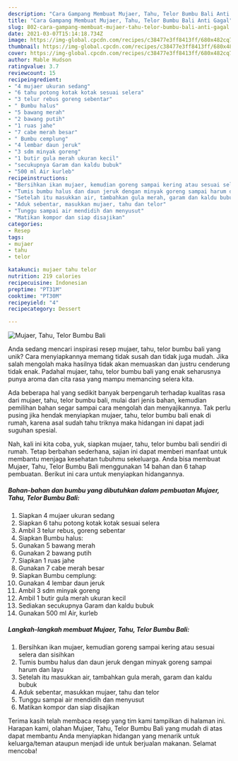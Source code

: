 ```yaml
---
description: "Cara Gampang Membuat Mujaer, Tahu, Telor Bumbu Bali Anti Gagal"
title: "Cara Gampang Membuat Mujaer, Tahu, Telor Bumbu Bali Anti Gagal"
slug: 802-cara-gampang-membuat-mujaer-tahu-telor-bumbu-bali-anti-gagal
date: 2021-03-07T15:14:18.734Z
image: https://img-global.cpcdn.com/recipes/c38477e3ff8413ff/680x482cq70/mujaer-tahu-telor-bumbu-bali-foto-resep-utama.jpg
thumbnail: https://img-global.cpcdn.com/recipes/c38477e3ff8413ff/680x482cq70/mujaer-tahu-telor-bumbu-bali-foto-resep-utama.jpg
cover: https://img-global.cpcdn.com/recipes/c38477e3ff8413ff/680x482cq70/mujaer-tahu-telor-bumbu-bali-foto-resep-utama.jpg
author: Mable Hudson
ratingvalue: 3.7
reviewcount: 15
recipeingredient:
- "4 mujaer ukuran sedang"
- "6 tahu potong kotak kotak sesuai selera"
- "3 telur rebus goreng sebentar"
- " Bumbu halus"
- "5 bawang merah"
- "2 bawang putih"
- "1 ruas jahe"
- "7 cabe merah besar"
- " Bumbu cemplung"
- "4 lembar daun jeruk"
- "3 sdm minyak goreng"
- "1 butir gula merah ukuran kecil"
- "secukupnya Garam dan kaldu bubuk"
- "500 ml Air kurleb"
recipeinstructions:
- "Bersihkan ikan mujaer, kemudian goreng sampai kering atau sesuai selera dan sisihkan"
- "Tumis bumbu halus dan daun jeruk dengan minyak goreng sampai harum dan layu"
- "Setelah itu masukkan air, tambahkan gula merah, garam dan kaldu bubuk"
- "Aduk sebentar, masukkan mujaer, tahu dan telor"
- "Tunggu sampai air mendidih dan menyusut"
- "Matikan kompor dan siap disajikan"
categories:
- Resep
tags:
- mujaer
- tahu
- telor

katakunci: mujaer tahu telor 
nutrition: 219 calories
recipecuisine: Indonesian
preptime: "PT31M"
cooktime: "PT30M"
recipeyield: "4"
recipecategory: Dessert

---
```



![Mujaer, Tahu, Telor Bumbu Bali](https://img-global.cpcdn.com/recipes/c38477e3ff8413ff/680x482cq70/mujaer-tahu-telor-bumbu-bali-foto-resep-utama.jpg)

Anda sedang mencari inspirasi resep mujaer, tahu, telor bumbu bali yang unik? Cara menyiapkannya memang tidak susah dan tidak juga mudah. Jika salah mengolah maka hasilnya tidak akan memuaskan dan justru cenderung tidak enak. Padahal mujaer, tahu, telor bumbu bali yang enak seharusnya punya aroma dan cita rasa yang mampu memancing selera kita.



Ada beberapa hal yang sedikit banyak berpengaruh terhadap kualitas rasa dari mujaer, tahu, telor bumbu bali, mulai dari jenis bahan, kemudian pemilihan bahan segar sampai cara mengolah dan menyajikannya. Tak perlu pusing jika hendak menyiapkan mujaer, tahu, telor bumbu bali enak di rumah, karena asal sudah tahu triknya maka hidangan ini dapat jadi suguhan spesial.


Nah, kali ini kita coba, yuk, siapkan mujaer, tahu, telor bumbu bali sendiri di rumah. Tetap berbahan sederhana, sajian ini dapat memberi manfaat untuk membantu menjaga kesehatan tubuhmu sekeluarga. Anda bisa membuat Mujaer, Tahu, Telor Bumbu Bali menggunakan 14 bahan dan 6 tahap pembuatan. Berikut ini cara untuk menyiapkan hidangannya.

<!--inarticleads1-->

##### Bahan-bahan dan bumbu yang dibutuhkan dalam pembuatan Mujaer, Tahu, Telor Bumbu Bali:

1. Siapkan 4 mujaer ukuran sedang
1. Siapkan 6 tahu potong kotak kotak sesuai selera
1. Ambil 3 telur rebus, goreng sebentar
1. Siapkan  Bumbu halus:
1. Gunakan 5 bawang merah
1. Gunakan 2 bawang putih
1. Siapkan 1 ruas jahe
1. Gunakan 7 cabe merah besar
1. Siapkan  Bumbu cemplung:
1. Gunakan 4 lembar daun jeruk
1. Ambil 3 sdm minyak goreng
1. Ambil 1 butir gula merah ukuran kecil
1. Sediakan secukupnya Garam dan kaldu bubuk
1. Gunakan 500 ml Air, kurleb




<!--inarticleads2-->

##### Langkah-langkah membuat Mujaer, Tahu, Telor Bumbu Bali:

1. Bersihkan ikan mujaer, kemudian goreng sampai kering atau sesuai selera dan sisihkan
1. Tumis bumbu halus dan daun jeruk dengan minyak goreng sampai harum dan layu
1. Setelah itu masukkan air, tambahkan gula merah, garam dan kaldu bubuk
1. Aduk sebentar, masukkan mujaer, tahu dan telor
1. Tunggu sampai air mendidih dan menyusut
1. Matikan kompor dan siap disajikan




Terima kasih telah membaca resep yang tim kami tampilkan di halaman ini. Harapan kami, olahan Mujaer, Tahu, Telor Bumbu Bali yang mudah di atas dapat membantu Anda menyiapkan hidangan yang menarik untuk keluarga/teman ataupun menjadi ide untuk berjualan makanan. Selamat mencoba!
